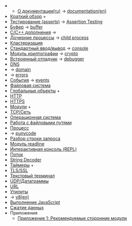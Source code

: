 * + [О документации(ru)](documentation.markdown) -> [documentation(en)](https://nodejs.org/api/documentation.html)
* [Краткий обзор](synopsis.markdown) +
* [Тестирование (asserts)](assert.markdown) -> [Assertion Testing](https://nodejs.org/api/assert.html)
* [Буфер](buffer.markdown) -> [buffer](https://nodejs.org/api/buffer.html)
* [C/C++ дополнения](addons.markdown) -> 
* [Дочерние процессы](child_process.markdown) -> [child process](https://nodejs.org/api/child_process.html)
* [Кластеризация](cluster.markdown)
* [Стандартный ввод/вывод](stdio.markdown) -> [console](https://nodejs.org/api/console.html)
* [Модуль криптографии](crypto.markdown) -> [crypto](https://nodejs.org/api/crypto.html)
* [Встроенный отладчик](debugger.markdown) -> [debugger](https://nodejs.org/api/debugger.html)
* [DNS](dns.markdown)
* -> [domain](https://nodejs.org/api/domain.html)
* -> [errors](https://nodejs.org/api/errors.html)
* [События](events.markdown) -> [events](https://nodejs.org/api/events.html)
* [Файловая система](fs.markdown)
* [Глобальные объекты](globals.markdown) +
* [HTTP](http.markdown)
* [HTTPS](https.markdown)
* [Модули](modules.markdown) +
* [TCP/Сеть](net.markdown)
* [Операционная система](os.markdown)
* [Работа с файловыми путями](path.markdown)
* [Процесс](process.markdown)
* -> [punycode](https://nodejs.org/api/punycode.html)
* [Разбор строки запроса](querystring.markdown)
* [Модуль readline](readline.markdown)
* [Интерактивная консоль (REPL)](repl.markdown)
* [Поток](stream.markdown)
* [String Decoder](string_decoder.markdown)
* [Таймеры](timers.markdown) +
* [TLS/SSL](tls.markdown)
* [Текстовый терминал](tty.markdown)
* [UDP/Датаграммы](dgram.markdown)
* [URL](url.markdown)
* [Утилиты](util.markdown)
* -> [v8(en)](https://nodejs.org/api/v8.html)
* [Выполнение JavaScript](vm.markdown)
* [Сжатие данных](zlib.markdown)
* Приложения
  * [Приложение 1: Рекомендуемые сторонние модули](appendix_1.markdown)

